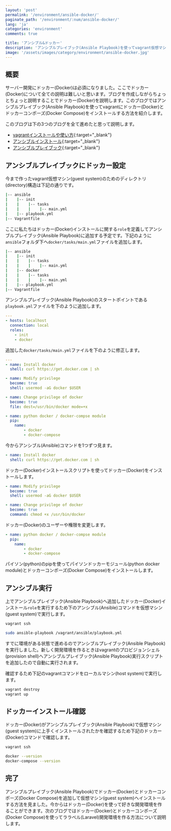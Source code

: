 ```yaml
---
layout: 'post'
permalink: '/environment/ansible-docker/'
paginate_path: '/environment/:num/ansible-docker/'
lang: 'ja'
categories: 'environment'
comments: true

title: 'アンシブル&ドッカー'
description: 'アンシブルプレイブック(Ansible Playbook)を使ってvagrant仮想マシン(guest system)にドッカー(Docker)とドッカーコンポーズ(Docker Compose)をインストールしてみます。'
image: '/assets/images/category/environment/ansible-docker.jpg'
---
```



## 概要
サーバー開発にドッカー(Docker)は必須になりました。ここでドッカー(Docker)について全ての説明は難しいと思います。ブログを作成しながらちょっとちょっと説明することでドッカー(Docker)を説明します。このブログではアンシブルプレイブック(Ansible Playbook)を使ってvagrantにドッカー(Docker)とドッカーコンポーズ(Docker Compose)をインストールする方法を紹介します。

このブログは下の3つのブログを全て進めたと思って説明します。

- [vagrantインストールや使い方]({{site.url}}/{{page.categories}}/vagrant-install-and-usage/){:target="_blank"}
- [アンシブルインストール]({{site.url}}/{{page.categories}}/install-ansible/){:target="_blank"}
- [アンシブルプレイブック]({{site.url}}/{{page.categories}}/ansible-playbook/){:target="_blank"}


## アンシブルプレイブックにドッカー設定
今まで作ったvagrant仮想マシン(guest system)のためのディレクトリ(directory)構造は下記の通りです。

```bash
|-- ansible
|    |-- init
|    |    |-- tasks
|    |    |    |-- main.yml
|    |-- playbook.yml
|-- Vagrantfile
```

ここに私たちはドッカー(Docker)インストールに関する```role```を定義してアンシブルプレイブック(Ansible Playbook)に追加する予定です。下記のように```ansible```フォルダ下へ```docker/tasks/main.yml```ファイルを追加します。

```bash
|-- ansible
|    |-- init
|    |    |-- tasks
|    |    |    |-- main.yml
|    |-- docker
|    |    |-- tasks
|    |    |    |-- main.yml
|    |-- playbook.yml
|-- Vagrantfile
```

アンシブルプレイブック(Ansible Playbook)のスタートポイントである```playbook.yml```ファイルを下のように追加します。

```yml
---
- hosts: localhost
  connection: local
  roles:
    - init
    - docker
```

追加した```docker/tasks/main.yml```ファイルを下のように修正します。

```yml
---
- name: Install docker
  shell: curl https://get.docker.com | sh

- name: Modify privilege
  become: true
  shell: usermod -aG docker $USER

- name: Change privilege of docker
  become: true
  file: dest=/usr/bin/docker mode=+x

- name: python docker / docker-compse module
  pip:
    name:
        - docker
        - docker-compose
```

今からアンシブル(Ansible)コマンドを1つずつ見ます。

```yml
- name: Install docker
  shell: curl https://get.docker.com | sh
```

ドッカー(Docker)インストールスクリプトを使ってドッカー(Docker)をインストールします。

```yml
- name: Modify privilege
  become: true
  shell: usermod -aG docker $USER

- name: Change privilege of docker
  become: true
  command: chmod +x /usr/bin/docker
```

ドッカー(Docker)のユーザーや権限を変更します。

```yml
- name: python docker / docker-compse module
  pip:
    name:
        - docker
        - docker-compose
```

パイソン(python)のpipを使ってパイソンドッカーモジュール(python docker module)とドッカーコンポーズ(Docker Compose)をインストールします。

## アンシブル実行
上でアンシブルプレイブック(Ansible Playbook)へ追加したドッカー(Docker)インストール```role```を実行するため下のアンシブル(Ansible)コマンドを仮想マシン(guest system)で実行します。

```bash
vagrant ssh

sudo ansible-playbook /vagrant/ansible/playbook.yml
```

すでに環境がある状態で進めるのでアンシブルプレイブック(Ansible Playbook)を実行しました。新しく開発環境を作るときはvagrantのプロビジョンシェル(provision shell)へアンシブルプレイブック(Ansible Playbook)実行スクリプトを追加したので自動に実行されます。

確認するため下記のvagrantコマンドをローカルマシン(host system)で実行します。

```bash
vagrant destroy
vagrant up
```

## ドッカーインストール確認
ドッカー(Docker)がアンシブルプレイブック(Ansible Playbook)で仮想マシン(guest system)に上手くインストールされたかを確認するため下記のドッカー(Docker)コマンドで確認します。

```bash
vagrant ssh

docker --version
docker-compose --version
```

## 完了
アンシブルプレイブック(Ansible Playbook)でドッカー(Docker)とドッカーコンポーズ(Docker Compose)を追加して仮想マシン(guest system)へインストールする方法を見ました。今からはドッカー(Docker)を使って好きな開発環境を作ることができます。次のブログではドッカー(Docker)とドッカーコンポーズ(Docker Compose)を使ってララベル(Laravel)開発環境を作る方法について説明します。